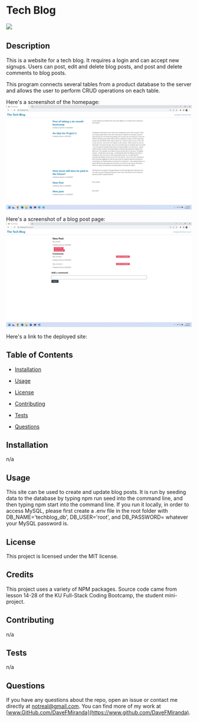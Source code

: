 # Tech Blog

![](https://img.shields.io/badge/License-MIT-blue)

## Description

This is a website for a tech blog. It requires a login and can accept new signups. Users can post, edit and delete blog posts, and post and delete comments to blog posts. 

This program connects several tables from a product database to the server and allows the user to perform CRUD operations on each table.

Here's a screenshot of the homepage: ![Screenshot](/assets/screenshot1.png)

Here's a screenshot of a blog post page: ![Screenshot](/assets/screenshot2.png)

Here's a link to the deployed site: 

## Table of Contents

  * [Installation](#installation)

  * [Usage](#usage)

  * [License](#license)

  * [Contributing](#contributing)

  * [Tests](#tests)

  * [Questions](#questions)

## Installation

n/a

## Usage

This site can be used to create and update blog posts. It is run by seeding data to the database by typing npm run seed into the command line, and then typing npm start into the command line. If you run it locally, in order to access MySQL, please first create a .env file in the root folder with DB_NAME='techblog_db', DB_USER='root', and DB_PASSWORD= whatever your MySQL password is.

## License

This project is licensed under the MIT license.

## Credits

This project uses a variety of NPM packages. Source code came from lesson 14-28 of the KU Full-Stack Coding Bootcamp, the student mini-project. 

## Contributing

n/a

## Tests

n/a

## Questions

If you have any questions about the repo, open an issue or contact me directly at [notreal@gmail.com](mailto:notreal@gmail.com). You can find more of my work at [www.GitHub.com/DaveFMiranda](https://www.github.com/DaveFMiranda).